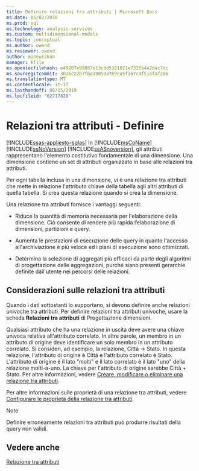 ```yaml
---
title: Definire relazioni tra attributi | Microsoft Docs
ms.date: 05/02/2018
ms.prod: sql
ms.technology: analysis-services
ms.custom: multidimensional-models
ms.topic: conceptual
ms.author: owend
ms.reviewer: owend
author: minewiskan
manager: kfile
ms.openlocfilehash: e49207e99887e13cdd5321821e7325b4a2dac7dc
ms.sourcegitcommit: 3026c22b7fba19059a769ea5f367c4f51efaf286
ms.translationtype: MT
ms.contentlocale: it-IT
ms.lasthandoff: 06/15/2019
ms.locfileid: "62717828"
---
```

# <a name="attribute-relationships---define"></a>Relazioni tra attributi - Definire
[!INCLUDE[ssas-appliesto-sqlas](../../includes/ssas-appliesto-sqlas.md)]
  In [!INCLUDE[msCoName](../../includes/msconame-md.md)] [!INCLUDE[ssNoVersion](../../includes/ssnoversion-md.md)] [!INCLUDE[ssASnoversion](../../includes/ssasnoversion-md.md)], gli attributi rappresentano l'elemento costitutivo fondamentale di una dimensione. Una dimensione contiene un set di attributi organizzato in base alle relazioni tra attributi.  
  
 Per ogni tabella inclusa in una dimensione, vi è una relazione tra attributi che mette in relazione l'attributo chiave della tabella agli altri attributi di quella tabella. Si crea questa relazione quando si crea la dimensione.  
  
 Una relazione tra attributi fornisce i vantaggi seguenti:  
  
-   Riduce la quantità di memoria necessaria per l'elaborazione della dimensione. Ciò consente di rendere più rapida l’elaborazione di dimensioni, partizioni e query.  
  
-   Aumenta le prestazioni di esecuzione delle query in quanto l'accesso all'archiviazione è più veloce ed i piani di esecuzione sono ottimizzati.  
  
-   Determina la selezione di aggregati più efficaci da parte degli algoritmi di progettazione delle aggregazioni, purché siano presenti gerarchie definite dall'utente nei percorsi delle relazioni.  
  
  
## <a name="attribute-relationship-considerations"></a>Considerazioni sulle relazioni tra attributi  
 Quando i dati sottostanti lo supportano, si devono definire anche relazioni univoche tra attributi. Per definire relazioni tra attributi univoche, usare la scheda **Relazioni tra attributi** di Progettazione dimensioni.  
  
 Qualsiasi attributo che ha una relazione in uscita deve avere una chiave univoca relativa all'attributo correlato. In altre parole, un membro in un attributo di origine deve identificare un solo membro in un attributo correlato. Si consideri, ad esempio, la relazione, Città -> Stato. In questa relazione, l'attributo di origine è Città e l'attributo correlato è Stato. L'attributo di origine è il lato "molti" e il lato correlato è il lato "uno" della relazione molti-a-uno. La chiave per l'attributo di origine sarebbe Città + Stato. Per altre informazioni, vedere [Creare, modificare o eliminare una relazione tra attributi](../../analysis-services/multidimensional-models/attribute-relationships-create-modify-or-delete-relationship.md).  
  
 Per altre informazioni sulle proprietà di una relazione tra attributi, vedere [Configurare le proprietà della relazione tra attributi](../../analysis-services/multidimensional-models/attribute-relationships-configure-attribute-properties.md).  
  
> [!NOTE]  
>  Definire erroneamente relazioni tra attributi può produrre risultati della query non validi.  
  
## <a name="see-also"></a>Vedere anche  
 [Relazione tra attributi](../../analysis-services/multidimensional-models-olap-logical-dimension-objects/attribute-relationships.md)  
  
  
